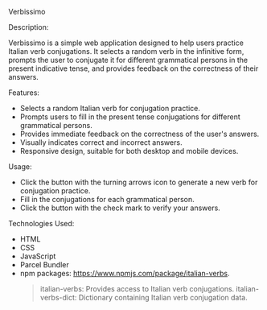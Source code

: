 Verbissimo

Description:

Verbissimo is a simple web application designed to help users practice Italian verb conjugations. It selects a random verb in the infinitive form, prompts the user to conjugate it for different grammatical persons in the present indicative tense, and provides feedback on the correctness of their answers.

Features: 

- Selects a random Italian verb for conjugation practice.
- Prompts users to fill in the present tense conjugations for different grammatical persons.
- Provides immediate feedback on the correctness of the user's answers.
- Visually indicates correct and incorrect answers.
- Responsive design, suitable for both desktop and mobile devices.

Usage:

- Click the button with the turning arrows icon to generate a new verb for conjugation practice.
- Fill in the conjugations for each grammatical person.
- Click the button with the check mark to verify your answers.

Technologies Used:

- HTML
- CSS
- JavaScript
- Parcel Bundler
- npm packages: https://www.npmjs.com/package/italian-verbs.
    > italian-verbs: Provides access to Italian verb conjugations.
    > italian-verbs-dict: Dictionary containing Italian verb conjugation data.

